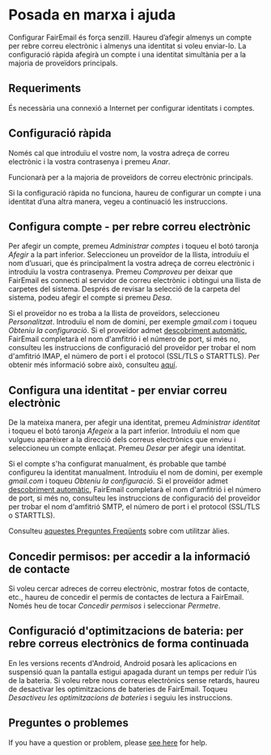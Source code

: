 # Posada en marxa i ajuda

Configurar FairEmail és força senzill. Haureu d’afegir almenys un compte per rebre correu electrònic i almenys una identitat si voleu enviar-lo. La configuració ràpida afegirà un compte i una identitat simultània per a la majoria de proveïdors principals.

## Requeriments

És necessària una connexió a Internet per configurar identitats i comptes.

## Configuració ràpida

Només cal que introduïu el vostre nom, la vostra adreça de correu electrònic i la vostra contrasenya i premeu *Anar*.

Funcionarà per a la majoria de proveïdors de correu electrònic principals.

Si la configuració ràpida no funciona, haureu de configurar un compte i una identitat d’una altra manera, vegeu a continuació les instruccions.

## Configura compte - per rebre correu electrònic

Per afegir un compte, premeu *Administrar comptes* i toqueu el botó taronja *Afegir* a la part inferior. Seleccioneu un proveïdor de la llista, introduïu el nom d’usuari, que és principalment la vostra adreça de correu electrònic i introduïu la vostra contrasenya. Premeu *Comproveu* per deixar que FairEmail es connecti al servidor de correu electrònic i obtingui una llista de carpetes del sistema. Després de revisar la selecció de la carpeta del sistema, podeu afegir el compte si premeu *Desa*.

Si el proveïdor no es troba a la llista de proveïdors, seleccioneu *Personalitzat*. Introduïu el nom de domini, per exemple *gmail.com* i toqueu *Obteniu la configuració*. Si el proveïdor admet [descobriment automàtic](https://tools.ietf.org/html/rfc6186), FairEmail completarà el nom d'amfitrió i el número de port, si més no, consulteu les instruccions de configuració del proveïdor per trobar el nom d'amfitrió IMAP, el número de port i el protocol (SSL/TLS o STARTTLS). Per obtenir més informació sobre això, consulteu [aquí](https://github.com/M66B/FairEmail/blob/master/FAQ.md#authorizing-accounts).

## Configura una identitat - per enviar correu electrònic

De la mateixa manera, per afegir una identitat, premeu *Administrar identitat* i toqueu el botó taronja *Afegeix* a la part inferior. Introduïu el nom que vulgueu aparèixer a la direcció dels correus electrònics que envieu i seleccioneu un compte enllaçat. Premeu *Desar* per afegir una identitat.

Si el compte s'ha configurat manualment, és probable que també configureu la identitat manualment. Introduïu el nom de domini, per exemple *gmail.com* i toqueu *Obteniu la configuració*. Si el proveïdor admet [descobriment automàtic](https://tools.ietf.org/html/rfc6186), FairEmail completarà el nom d'amfitrió i el número de port, si més no, consulteu les instruccions de configuració del proveïdor per trobar el nom d'amfitrió SMTP, el número de port i el protocol (SSL/TLS o STARTTLS).

Consulteu [aquestes Preguntes Freqüents](https://github.com/M66B/FairEmail/blob/master/FAQ.md#FAQ9) sobre com utilitzar àlies.

## Concedir permisos: per accedir a la informació de contacte

Si voleu cercar adreces de correu electrònic, mostrar fotos de contacte, etc., haureu de concedir el permís de contactes de lectura a FairEmail. Només heu de tocar *Concedir permisos* i seleccionar *Permetre*.

## Configuració d'optimitzacions de bateria: per rebre correus electrònics de forma continuada

En les versions recents d'Android, Android posarà les aplicacions en suspensió quan la pantalla estigui apagada durant un temps per reduir l’ús de la bateria. Si voleu rebre nous correus electrònics sense retards, haureu de desactivar les optimitzacions de bateries de FairEmail. Toqueu *Desactiveu les optimitzacions de bateries* i seguiu les instruccions.

## Preguntes o problemes

If you have a question or problem, please [see here](https://github.com/M66B/FairEmail/blob/master/FAQ.md) for help.